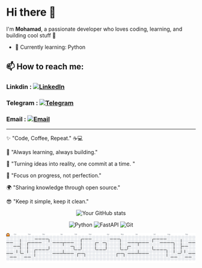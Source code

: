 # Hi there 👋  
I'm __Mohamad__, a passionate developer who loves coding, learning, and building cool stuff 🚀  
- 🌱 Currently learning: Python 
## 📫 How to reach me:
### Linkdin : [![LinkedIn](https://img.shields.io/badge/LinkedIn-0A66C2?logo=linkedin&logoColor=white&style=flat-square)](https://www.linkedin.com/in/mohamadshakibaa)

### Telegram : [![Telegram](https://img.shields.io/badge/Telegram-2AABEE?logo=telegram&logoColor=white&style=flat-square)](https://t.me/mohamadshakibaa)

### Email : [![Email](https://img.shields.io/badge/Email-D14836?logo=gmail&logoColor=white&style=flat-square)](mailto:mohamadrassol123@gmail.com)
---

✨ "Code, Coffee, Repeat." ☕💻

🚀 "Always learning, always building."

🧩 "Turning ideas into reality, one commit at a time. "

🎯 "Focus on progress, not perfection."

🌍 "Sharing knowledge through open source."

😎 "Keep it simple, keep it clean."

<div align="center">

![Your GitHub stats](https://github-readme-stats.vercel.app/api?username=mohamadshakibaa&show_icons=true&theme=radical)

![Python](https://img.shields.io/badge/Python-3776AB?logo=python&logoColor=white)
![FastAPI](https://img.shields.io/badge/FastAPI-009688?logo=fastapi&logoColor=white) 
![Git](https://img.shields.io/badge/-Git-F05032?logo=git&logoColor=white)

<picture>
  <source media="(prefers-color-scheme: dark)" srcset="https://raw.githubusercontent.com/mohamadshakibaa/mohamadshakibaa/output/pacman-contribution-graph-dark.svg" />
  <source media="(prefers-color-scheme: light)" srcset="https://raw.githubusercontent.com/mohamadshakibaa/mohamadshakibaa/output/pacman-contribution-graph.svg" />
  <img alt="My Contribution Graph (Pac-Man)" src="https://raw.githubusercontent.com/mohamadshakibaa/mohamadshakibaa/output/pacman-contribution-graph.svg" />
</picture>
